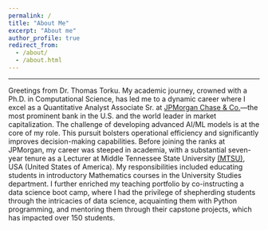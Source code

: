 ```yaml
---
permalink: /
title: "About Me"
excerpt: "About me"
author_profile: true
redirect_from: 
  - /about/
  - /about.html
---
```


-----
Greetings from Dr. Thomas Torku. My academic journey, crowned with a Ph.D. in Computational Science, has led me to a dynamic career where I excel as a Quantitative Analyst Associate  Sr. at [JPMorgan Chase & Co.]((https://www.jpmorganchase.com/))—the most prominent bank in the U.S. and the world leader in market capitalization. The challenge of developing advanced AI/ML models is at the core of my role. This pursuit bolsters operational efficiency and significantly improves decision-making capabilities. Before joining the ranks at JPMorgan, my career was steeped in academia, with a substantial seven-year tenure as a Lecturer at Middle Tennessee State University [(MTSU)](https://www.mtsu.edu/), USA (United States of America).  My responsibilities included educating students in introductory Mathematics courses in the University Studies department. I further enriched my teaching portfolio by co-instructing a data science boot camp, where I had the privilege of shepherding students through the intricacies of data science, acquainting them with Python programming, and mentoring them through their capstone projects, which has impacted over 150 students.






